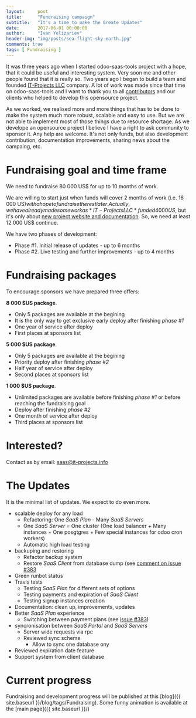 ```yaml
---
layout:     post
title:      "Fundraising campaign"
subtitle:   "It's a time to make the Greate Updates"
date:       2017-06-01 00:00:00
author:     "Ivan Yelizariev"
header-img: "img/posts/sea-flight-sky-earth.jpg"
comments: true
tags: [ Fundraising ]
---
```


It was three years ago when I started odoo-saas-tools project with a hope, that it could be useful and interesting system. Very soon me and other people found that it is really so. Two years ago I began to build a team and founded [IT-Projects LLC](https://www.it-projects.info/) company. A lot of work was made since that time on odoo-saas-tools and I want to thank you to all [contributors](https://github.com/it-projects-llc/odoo-saas-tools/graphs/contributors) and our clients who helped to develop this opensource project.

As we worked, we realised more and more things that has to be done to make the system much more robust, scalable and easy to use. But we are not able to implement most of those things due to resource shortage. As we develope an opensource project I believe I have a right to ask community to sponsor it. Any help are welcome. It's not only funds, but also development contribution, documentation improvements, sharing news about the campaing, etc.

Fundraising goal and time frame
======================================

We need to fundraise 80 000 US$ for up to 10 months of work.

We are willing to start just when funds will cover 2 months of work (i.e. 16 000 US$) with a hope to fundraise the rest later. Actually, we have already made some work as *IT-Projects LLC* funded 4 000 US$, but it's only about <a href="{{ site.baseurl }}/blog/welcome-to-new-documentation">new project website and documentation</a>. So, we need at least 12 000 US$ continue.

We have two phases of development:

* Phase #1. Initial release of updates - up to 6 months
* Phase #2. Live testing and further improvements - up to 4 months

Fundraising packages
=========================

To encourage sponsors we have prepared three offers:

**8 000 $US package**.

* Only 5 packages are available at the begining
* It is the only way to get exclusive early deploy after finishing *phase #1*
* One year of service after deploy
* First places at sponsors list

**5 000 $US package**.

* Only 5 packages are available at the begining
* Priority deploy after finishing *phase #2*
* Half year of service after deploy
* Second places at sponsors list

**1 000 $US package**.

* Unlimited packages are available before finishing *phase #1* or before reaching the fundraising goal
* Deploy after finishing *phase #2*
* One month of service after deploy
* Third places at sponsors list

Interested?
=============

Contact as by email: <a href="mailto:saas@it-projects.info">saas@it-projects.info</a>

The Updates
==============

It is the minimal list of updates. We expect to do even more.

* scalable deploy for any load
  * Refactoring: One *SaaS Plan* - Many *SaaS Servers*
  * One *SaaS Server* = One cluster (One load balancer + Many instances + One posgtgres + Few special instances for odoo cron workers)
  * Automatic high load testing
* backuping and restoring
  * Refactor backup system
  * Restore *SaaS Client* from database dump (see [comment on issue #383](https://github.com/it-projects-llc/odoo-saas-tools/issues/383#issuecomment-261453697)
* Green runbot status
* Travis tests
  * Testing *SaaS Plan* for different sets of options
  * Testing payments and expiration of *SaaS Client*
  * Testing signup instances creation
* Documentation: clean up, improvements, updates
* Better *SaaS Plan* experience
  * Switching between payment plans (see [issue #383](https://github.com/it-projects-llc/odoo-saas-tools/issues/383))
* syncronisation between *SaaS Portal* and *SaaS Servers*
  * Server wide requests via rpc
  * Reviewed sync scheme
    * Allow to sync one database ony
* Reviewed expiration date feature
* Support system from client database

Current progress
====================

Fundraising and development progress will be published at this [blog]({{ site.baseurl }}/blog/tags/Fundraising). Some funny animation is available at the [main page]({{ site.baseurl }}/)
